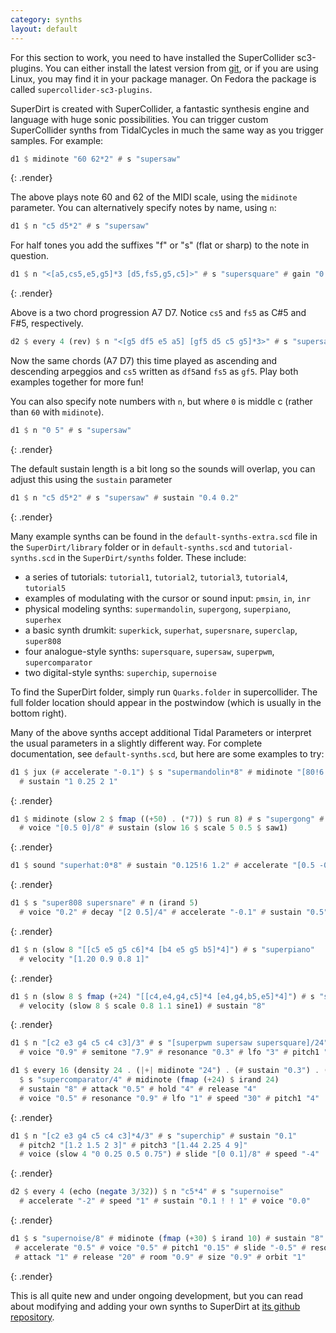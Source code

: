 ```yaml
---
category: synths
layout: default
---
```


For this section to work, you need to have installed the SuperCollider
sc3-plugins. You can either install the latest version from
[git](https://github.com/supercollider/sc3-plugins), or if you are
using Linux, you may find it in your package manager.
On Fedora the package is called `supercollider-sc3-plugins`.

SuperDirt is created with SuperCollider, a fantastic synthesis engine
and language with huge sonic possibilities. You can trigger custom
SuperCollider synths from TidalCycles in much the same way as you
trigger samples. For example:

~~~haskell
d1 $ midinote "60 62*2" # s "supersaw"
~~~
{: .render}

The above plays note 60 and 62 of the MIDI scale, using the `midinote` parameter. You can alternatively specify notes by name, using `n`:

~~~haskell
d1 $ n "c5 d5*2" # s "supersaw"
~~~

For half tones you add the suffixes "f" or "s" (flat or sharp) to the note in question. 

~~~haskell
d1 $ n "<[a5,cs5,e5,g5]*3 [d5,fs5,g5,c5]>" # s "supersquare" # gain "0.7"
~~~
{: .render}

Above is a two chord progression A7 D7. Notice `cs5` and `fs5` as C#5 and F#5, respectively.

~~~haskell
d2 $ every 4 (rev) $ n "<[g5 df5 e5 a5] [gf5 d5 c5 g5]*3>" # s "supersaw"
~~~

Now the same chords (A7 D7) this time played as ascending and descending arpeggios and `cs5` written as `df5`and `fs5` as `gf5`. Play both examples together for more fun!

You can also specify note numbers with `n`, but where `0` is middle c (rather than `60` with `midinote`).

~~~haskell
d1 $ n "0 5" # s "supersaw"
~~~
{: .render}

The default sustain length is a bit long so the sounds will overlap,
you can adjust this using the `sustain` parameter

~~~haskell
d1 $ n "c5 d5*2" # s "supersaw" # sustain "0.4 0.2"
~~~
{: .render}

Many example synths can be found in the `default-synths-extra.scd` file
in the `SuperDirt/library` folder or in `default-synths.scd` and
`tutorial-synths.scd` in the `SuperDirt/synths` folder. These include:

* a series of tutorials: `tutorial1`, `tutorial2`, `tutorial3`, `tutorial4`, `tutorial5`
* examples of modulating with the cursor or sound input: `pmsin`, `in`, `inr`
* physical modeling synths: `supermandolin`, `supergong`, `superpiano`, `superhex`
* a basic synth drumkit: `superkick`, `superhat`, `supersnare`, `superclap`, `super808`
* four analogue-style synths: `supersquare`, `supersaw`, `superpwm`, `supercomparator`
* two digital-style synths: `superchip`, `supernoise`

To find the SuperDirt folder, simply run `Quarks.folder` in supercollider. The full folder location should appear in the postwindow (which is usually in the bottom right).

Many of the above synths accept additional Tidal Parameters or interpret the usual parameters in a slightly
different way. For complete documentation, see `default-synths.scd`, but here are some
examples to try:

~~~haskell
d1 $ jux (# accelerate "-0.1") $ s "supermandolin*8" # midinote "[80!6 78]/8"
  # sustain "1 0.25 2 1"
~~~
{: .render}

~~~haskell
d1 $ midinote (slow 2 $ fmap ((+50) . (*7)) $ run 8) # s "supergong" # decay "[1 0.2]/4"
  # voice "[0.5 0]/8" # sustain (slow 16 $ scale 5 0.5 $ saw1)
~~~
{: .render}

~~~haskell
d1 $ sound "superhat:0*8" # sustain "0.125!6 1.2" # accelerate "[0.5 -0.5]/4"
~~~
{: .render}

~~~haskell
d1 $ s "super808 supersnare" # n (irand 5)
  # voice "0.2" # decay "[2 0.5]/4" # accelerate "-0.1" # sustain "0.5" # speed "[0.5 2]/4"
~~~
{: .render}

~~~haskell
d1 $ n (slow 8 "[[c5 e5 g5 c6]*4 [b4 e5 g5 b5]*4]") # s "superpiano"
  # velocity "[1.20 0.9 0.8 1]"
~~~
{: .render}
~~~haskell
d1 $ n (slow 8 $ fmap (+24) "[[c4,e4,g4,c5]*4 [e4,g4,b5,e5]*4]") # s "superpiano"
  # velocity (slow 8 $ scale 0.8 1.1 sine1) # sustain "8"
~~~
{: .render}

~~~haskell
d1 $ n "[c2 e3 g4 c5 c4 c3]/3" # s "[superpwm supersaw supersquare]/24" # sustain "0.5"
  # voice "0.9" # semitone "7.9" # resonance "0.3" # lfo "3" # pitch1 "0.5" # speed "0.25 1"
~~~

~~~haskell
d1 $ every 16 (density 24 . (|+| midinote "24") . (# sustain "0.3") . (# attack "0.05"))
  $ s "supercomparator/4" # midinote (fmap (+24) $ irand 24)
  # sustain "8" # attack "0.5" # hold "4" # release "4"
  # voice "0.5" # resonance "0.9" # lfo "1" # speed "30" # pitch1 "4"
~~~
{: .render}

~~~haskell
d1 $ n "[c2 e3 g4 c5 c4 c3]*4/3" # s "superchip" # sustain "0.1"
  # pitch2 "[1.2 1.5 2 3]" # pitch3 "[1.44 2.25 4 9]"
  # voice (slow 4 "0 0.25 0.5 0.75") # slide "[0 0.1]/8" # speed "-4"
~~~
{: .render}
~~~haskell
d2 $ every 4 (echo (negate 3/32)) $ n "c5*4" # s "supernoise"
  # accelerate "-2" # speed "1" # sustain "0.1 ! ! 1" # voice "0.0"
~~~
{: .render}

~~~haskell
d1 $ s "supernoise/8" # midinote (fmap (+30) $ irand 10) # sustain "8"
 # accelerate "0.5" # voice "0.5" # pitch1 "0.15" # slide "-0.5" # resonance "0.7"
 # attack "1" # release "20" # room "0.9" # size "0.9" # orbit "1"
~~~
{: .render}

This is all quite new and under ongoing development, but you can read about
modifying and adding your own synths to SuperDirt at
[its github repository](https://github.com/musikinformatik/SuperDirt).
